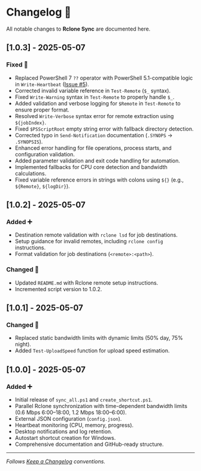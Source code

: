 # Changelog 📜

All notable changes to **Rclone Sync** are documented here.

## [1.0.3] - 2025-05-07

### Fixed 🐛

- Replaced PowerShell 7 `??` operator with PowerShell 5.1-compatible logic in `Write-Heartbeat` ([Issue #5](https://github.com/your-username/rclone-sync/issues/5)).
- Corrected invalid variable reference in `Test-Remote` (`$_` syntax).
- Fixed `Write-Warning` syntax in `Test-Remote` to properly handle `$_`.
- Added validation and verbose logging for `$Remote` in `Test-Remote` to ensure proper format.
- Resolved `Write-Verbose` syntax error for remote extraction using `${jobIndex}`.
- Fixed `$PSScriptRoot` empty string error with fallback directory detection.
- Corrected typo in `Send-Notification` documentation (`.SYNOPS` → `.SYNOPSIS`).
- Enhanced error handling for file operations, process starts, and configuration validation.
- Added parameter validation and exit code handling for automation.
- Implemented fallbacks for CPU core detection and bandwidth calculations.
- Fixed variable reference errors in strings with colons using `${}` (e.g., `${Remote}`, `${logDir}`).

## [1.0.2] - 2025-05-07

### Added ➕

- Destination remote validation with `rclone lsd` for job destinations.
- Setup guidance for invalid remotes, including `rclone config` instructions.
- Format validation for job destinations (`<remote>:<path>`).

### Changed 🔄

- Updated `README.md` with Rclone remote setup instructions.
- Incremented script version to 1.0.2.

## [1.0.1] - 2025-05-07

### Changed 🔄

- Replaced static bandwidth limits with dynamic limits (50% day, 75% night).
- Added `Test-UploadSpeed` function for upload speed estimation.

## [1.0.0] - 2025-05-07

### Added ➕

- Initial release of `sync_all.ps1` and `create_shortcut.ps1`.
- Parallel Rclone synchronization with time-dependent bandwidth limits (0.6 Mbps 6:00–18:00, 1.2 Mbps 18:00–6:00).
- External JSON configuration (`config.json`).
- Heartbeat monitoring (CPU, memory, progress).
- Desktop notifications and log retention.
- Autostart shortcut creation for Windows.
- Comprehensive documentation and GitHub-ready structure.

---

*Follows [Keep a Changelog](https://keepachangelog.com/en/1.0.0/) conventions.*